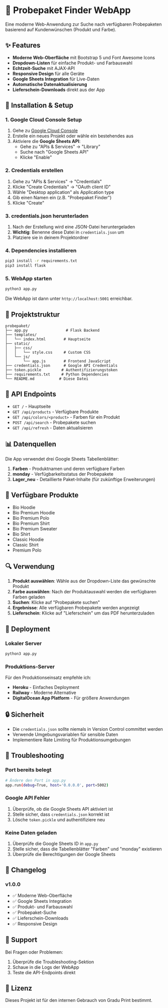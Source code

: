 # 🎯 Probepaket Finder WebApp

Eine moderne Web-Anwendung zur Suche nach verfügbaren Probepaketen basierend auf Kundenwünschen (Produkt und Farbe).

## ✨ Features

- **Moderne Web-Oberfläche** mit Bootstrap 5 und Font Awesome Icons
- **Dropdown-Listen** für einfache Produkt- und Farbauswahl
- **Echtzeit-Suche** mit AJAX-API
- **Responsive Design** für alle Geräte
- **Google Sheets Integration** für Live-Daten
- **Automatische Datenaktualisierung**
- **Lieferschein-Downloads** direkt aus der App

## 🚀 Installation & Setup

### 1. Google Cloud Console Setup
1. Gehe zu [Google Cloud Console](https://console.cloud.google.com/)
2. Erstelle ein neues Projekt oder wähle ein bestehendes aus
3. Aktiviere die **Google Sheets API**:
   - Gehe zu "APIs & Services" → "Library"
   - Suche nach "Google Sheets API"
   - Klicke "Enable"

### 2. Credentials erstellen
1. Gehe zu "APIs & Services" → "Credentials"
2. Klicke "Create Credentials" → "OAuth client ID"
3. Wähle "Desktop application" als Application type
4. Gib einen Namen ein (z.B. "Probepaket Finder")
5. Klicke "Create"

### 3. credentials.json herunterladen
1. Nach der Erstellung wird eine JSON-Datei heruntergeladen
2. **Wichtig**: Benenne diese Datei in `credentials.json` um
3. Platziere sie in deinem Projektordner

### 4. Dependencies installieren
```bash
pip3 install -r requirements.txt
pip3 install flask
```

### 5. WebApp starten
```bash
python3 app.py
```

Die WebApp ist dann unter `http://localhost:5001` erreichbar.

## 📁 Projektstruktur

```
probepaket/
├── app.py                 # Flask Backend
├── templates/
│   └── index.html        # Hauptseite
├── static/
│   ├── css/
│   │   └── style.css     # Custom CSS
│   └── js/
│       └── app.js        # Frontend JavaScript
├── credentials.json      # Google API Credentials
├── token.pickle         # Authentifizierungstoken
├── requirements.txt     # Python Dependencies
└── README.md           # Diese Datei
```

## 🔧 API Endpoints

- `GET /` - Hauptseite
- `GET /api/products` - Verfügbare Produkte
- `GET /api/colors/<product>` - Farben für ein Produkt
- `POST /api/search` - Probepakete suchen
- `GET /api/refresh` - Daten aktualisieren

## 📊 Datenquellen

Die App verwendet drei Google Sheets Tabellenblätter:

1. **Farben** - Produktnamen und deren verfügbare Farben
2. **monday** - Verfügbarkeitsstatus der Probepakete
3. **Lager_neu** - Detaillierte Paket-Inhalte (für zukünftige Erweiterungen)

## 🎨 Verfügbare Produkte

- Bio Hoodie
- Bio Premium Hoodie
- Bio Premium Polo
- Bio Premium Shirt
- Bio Premium Sweater
- Bio Shirt
- Classic Hoodie
- Classic Shirt
- Premium Polo

## 🔍 Verwendung

1. **Produkt auswählen**: Wähle aus der Dropdown-Liste das gewünschte Produkt
2. **Farbe auswählen**: Nach der Produktauswahl werden die verfügbaren Farben geladen
3. **Suchen**: Klicke auf "Probepakete suchen"
4. **Ergebnisse**: Alle verfügbaren Probepakete werden angezeigt
5. **Lieferschein**: Klicke auf "Lieferschein" um das PDF herunterzuladen

## 🚀 Deployment

### Lokaler Server
```bash
python3 app.py
```

### Produktions-Server
Für den Produktionseinsatz empfehle ich:
- **Heroku** - Einfaches Deployment
- **Railway** - Moderne Alternative
- **DigitalOcean App Platform** - Für größere Anwendungen

## 🔒 Sicherheit

- Die `credentials.json` sollte niemals in Version Control committet werden
- Verwende Umgebungsvariablen für sensible Daten
- Implementiere Rate Limiting für Produktionsumgebungen

## 🐛 Troubleshooting

### Port bereits belegt
```bash
# Ändere den Port in app.py
app.run(debug=True, host='0.0.0.0', port=5002)
```

### Google API Fehler
1. Überprüfe, ob die Google Sheets API aktiviert ist
2. Stelle sicher, dass `credentials.json` korrekt ist
3. Lösche `token.pickle` und authentifiziere neu

### Keine Daten geladen
1. Überprüfe die Google Sheets ID in `app.py`
2. Stelle sicher, dass die Tabellenblätter "Farben" und "monday" existieren
3. Überprüfe die Berechtigungen der Google Sheets

## 📝 Changelog

### v1.0.0
- ✅ Moderne Web-Oberfläche
- ✅ Google Sheets Integration
- ✅ Produkt- und Farbauswahl
- ✅ Probepaket-Suche
- ✅ Lieferschein-Downloads
- ✅ Responsive Design

## 🤝 Support

Bei Fragen oder Problemen:
1. Überprüfe die Troubleshooting-Sektion
2. Schaue in die Logs der WebApp
3. Teste die API-Endpoints direkt

## 📄 Lizenz

Dieses Projekt ist für den internen Gebrauch von Gradu Print bestimmt.
